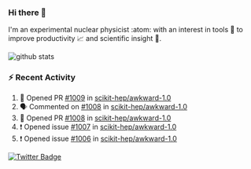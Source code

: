 ### Hi there 👋 

I'm an experimental nuclear physicist :atom: with an interest in tools :wrench: to improve productivity :chart_with_upwards_trend: and scientific insight :telescope:.

![github stats](https://github-readme-stats.vercel.app/api?username=agoose77&show_icons=true&hide_rank=true&hide_title=true&bg_color=30,e76445,904e95&text_color=efe3ec&icon_color=efe3ec)
<!--
**agoose77/agoose77** is a ✨ _special_ ✨ repository because its `README.md` (this file) appears on your GitHub profile.

Here are some ideas to get you started:

- 🔭 I’m currently working on ...
- 🌱 I’m currently learning ...
- 👯 I’m looking to collaborate on ...
- 🤔 I’m looking for help with ...
- 💬 Ask me about ...
- 📫 How to reach me: ...
- 😄 Pronouns: ...
- ⚡ Fun fact: ...
-->

### :zap: Recent Activity
<!--START_SECTION:activity-->
1. 💪 Opened PR [#1009](https://github.com/scikit-hep/awkward-1.0/pull/1009) in [scikit-hep/awkward-1.0](https://github.com/scikit-hep/awkward-1.0)
2. 🗣 Commented on [#1008](https://github.com/scikit-hep/awkward-1.0/issues/1008) in [scikit-hep/awkward-1.0](https://github.com/scikit-hep/awkward-1.0)
3. 💪 Opened PR [#1008](https://github.com/scikit-hep/awkward-1.0/pull/1008) in [scikit-hep/awkward-1.0](https://github.com/scikit-hep/awkward-1.0)
4. ❗️ Opened issue [#1007](https://github.com/scikit-hep/awkward-1.0/issues/1007) in [scikit-hep/awkward-1.0](https://github.com/scikit-hep/awkward-1.0)
5. ❗️ Opened issue [#1006](https://github.com/scikit-hep/awkward-1.0/issues/1006) in [scikit-hep/awkward-1.0](https://github.com/scikit-hep/awkward-1.0)
<!--END_SECTION:activity-->


[![Twitter Badge](https://img.shields.io/twitter/follow/agoose77?style=flat-square&logo=Twitter&logoColor=white&color=cornflowerblue)](https://twitter.com/agoose77)
